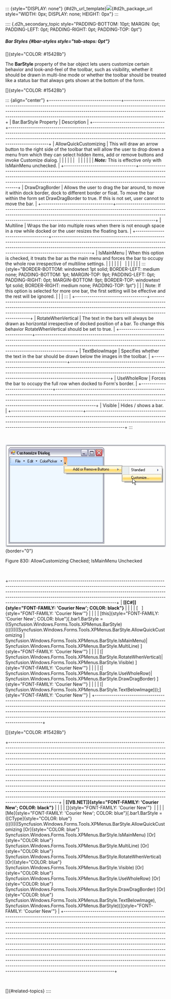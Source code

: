 ::: {style="DISPLAY: none"}
[](ms-xhelp:///?Id=d2h_url_template){#d2h_url_template}![](!package_url!){#d2h_package_url style="WIDTH: 0px; DISPLAY: none; HEIGHT: 0px"}
:::

:::: {.d2h_secondary_topic style="PADDING-BOTTOM: 10pt; MARGIN: 0pt; PADDING-LEFT: 0pt; PADDING-RIGHT: 0pt; PADDING-TOP: 0pt"}
##### Bar Styles {#bar-styles style="tab-stops: 0pt"}

[]{style="COLOR: #15428b"} 

The **BarStyle** property of the bar object lets users customize certain behavior and look-and-feel of the toolbar, such as visibility, whether it should be drawn in multi-line mode or whether the toolbar should be treated like a status bar that always gets shown at the bottom of the form.

[]{style="COLOR: #15428b"} 

::: {align="center"}
+-----------------------------------+-------------------------------------------------------------------------------------------------------------------------------------------------------------------------------------------------------------------------------------------------------------+
| Bar.BarStyle Property             | Description                                                                                                                                                                                                                                                 |
+-----------------------------------+-------------------------------------------------------------------------------------------------------------------------------------------------------------------------------------------------------------------------------------------------------------+
| AllowQuickCustomizing             | This will draw an arrow button to the right side of the toolbar that will allow the user to drop down a menu from which they can select hidden items, add or remove buttons and invoke Customize dialog.                                                    |
|                                   |                                                                                                                                                                                                                                                             |
|                                   |                                                                                                                                                                                                                                                             |
|                                   |                                                                                                                                                                                                                                                             |
|                                   | ***Note:*** This is effective only with IsMainMenu unchecked.                                                                                                                                                                                               |
+-----------------------------------+-------------------------------------------------------------------------------------------------------------------------------------------------------------------------------------------------------------------------------------------------------------+
| DrawDragBorder                    | Allows the user to drag the bar around, to move it within dock border, dock to different border or float. To move the bar within the form set DrawDragBorder to true. If this is not set, user cannot to move the bar.                                      |
+-----------------------------------+-------------------------------------------------------------------------------------------------------------------------------------------------------------------------------------------------------------------------------------------------------------+
| Multiline                         | Wraps the bar into multiple rows when there is not enough space in a row while docked or the user resizes the floating bars.                                                                                                                                |
+-----------------------------------+-------------------------------------------------------------------------------------------------------------------------------------------------------------------------------------------------------------------------------------------------------------+
| IsMainMenu                        | When this option is checked, it treats the bar as the main menu and forces the bar to occupy the whole row irrespective of multiline settings.                                                                                                              |
|                                   |                                                                                                                                                                                                                                                             |
|                                   |                                                                                                                                                                                                                                                             |
|                                   |                                                                                                                                                                                                                                                             |
|                                   | ::: {style="BORDER-BOTTOM: windowtext 1pt solid; BORDER-LEFT: medium none; PADDING-BOTTOM: 1pt; MARGIN-TOP: 9pt; PADDING-LEFT: 0pt; PADDING-RIGHT: 0pt; MARGIN-BOTTOM: 9pt; BORDER-TOP: windowtext 1pt solid; BORDER-RIGHT: medium none; PADDING-TOP: 1pt"} |
|                                   | Note: If this option is selected for more one bar, the first setting will be effective and the rest will be ignored.                                                                                                                                        |
|                                   | :::                                                                                                                                                                                                                                                         |
+-----------------------------------+-------------------------------------------------------------------------------------------------------------------------------------------------------------------------------------------------------------------------------------------------------------+
| RotateWhenVertical                | The text in the bars will always be drawn as horizontal irrespective of docked position of a bar. To change this behavior RotateWhenVertical should be set to true.                                                                                         |
+-----------------------------------+-------------------------------------------------------------------------------------------------------------------------------------------------------------------------------------------------------------------------------------------------------------+
| TextBelowImage                    | Specifies whether the text in the bar should be drawn below the images in the toolbar.                                                                                                                                                                      |
+-----------------------------------+-------------------------------------------------------------------------------------------------------------------------------------------------------------------------------------------------------------------------------------------------------------+
| UseWholeRow                       | Forces the bar to occupy the full row when docked to Form\'s border.                                                                                                                                                                                        |
+-----------------------------------+-------------------------------------------------------------------------------------------------------------------------------------------------------------------------------------------------------------------------------------------------------------+
| Visible                           | Hides / shows a bar.                                                                                                                                                                                                                                        |
+-----------------------------------+-------------------------------------------------------------------------------------------------------------------------------------------------------------------------------------------------------------------------------------------------------------+
:::

 

![](ImagesExt/image76_699.jpg){border="0"}

Figure 830: AllowCustomizing Checked; IsMainMenu Unchecked

 

+----------------------------------------------------------------------------------------------------------------------------------------------------------------------------------------------------------------------------------------------------------------------------------------------------------------------------------------------------------------------------+
| **[\[C#\]]{style="FONT-FAMILY: 'Courier New'; COLOR: black"}**                                                                                                                                                                                                                                                                                                             |
|                                                                                                                                                                                                                                                                                                                                                                            |
| [   ]{style="FONT-FAMILY: 'Courier New'"}                                                                                                                                                                                                                                                                                                                                  |
|                                                                                                                                                                                                                                                                                                                                                                            |
| [this]{style="FONT-FAMILY: 'Courier New'; COLOR: blue"}[.bar1.BarStyle = ((Syncfusion.Windows.Forms.Tools.XPMenus.BarStyle)((((((((Syncfusion.Windows.Forms.Tools.XPMenus.BarStyle.AllowQuickCustomizing \| Syncfusion.Windows.Forms.Tools.XPMenus.BarStyle.IsMainMenu)\| Syncfusion.Windows.Forms.Tools.XPMenus.BarStyle.MultiLine) ]{style="FONT-FAMILY: 'Courier New'"} |
|                                                                                                                                                                                                                                                                                                                                                                            |
| [\| Syncfusion.Windows.Forms.Tools.XPMenus.BarStyle.RotateWhenVertical)\| Syncfusion.Windows.Forms.Tools.XPMenus.BarStyle.Visible) ]{style="FONT-FAMILY: 'Courier New'"}                                                                                                                                                                                                   |
|                                                                                                                                                                                                                                                                                                                                                                            |
| [\| Syncfusion.Windows.Forms.Tools.XPMenus.BarStyle.UseWholeRow)\| Syncfusion.Windows.Forms.Tools.XPMenus.BarStyle.DrawDragBorder) ]{style="FONT-FAMILY: 'Courier New'"}                                                                                                                                                                                                   |
|                                                                                                                                                                                                                                                                                                                                                                            |
| [\| Syncfusion.Windows.Forms.Tools.XPMenus.BarStyle.TextBelowImage)));]{style="FONT-FAMILY: 'Courier New'"}                                                                                                                                                                                                                                                                |
+----------------------------------------------------------------------------------------------------------------------------------------------------------------------------------------------------------------------------------------------------------------------------------------------------------------------------------------------------------------------------+

[]{style="COLOR: #15428b"} 

+------------------------------------------------------------------------------------------------------------------------------------------------------------------------------------------------------------------------------------------------------------------------------------------------------------------------------------------------------------------------------------------------------------------------------------------------------------------------------------------------------------------------------------------------------------------------------------------------------------------------------------------------------------------------------------------------------------------------------------------------------------------------------------------------------------------------------------------------------------------------------------------------------------------+
| **[\[VB.NET\]]{style="FONT-FAMILY: 'Courier New'; COLOR: black"}**                                                                                                                                                                                                                                                                                                                                                                                                                                                                                                                                                                                                                                                                                                                                                                                                                                               |
|                                                                                                                                                                                                                                                                                                                                                                                                                                                                                                                                                                                                                                                                                                                                                                                                                                                                                                                  |
| []{style="FONT-FAMILY: 'Courier New'"}                                                                                                                                                                                                                                                                                                                                                                                                                                                                                                                                                                                                                                                                                                                                                                                                                                                                           |
|                                                                                                                                                                                                                                                                                                                                                                                                                                                                                                                                                                                                                                                                                                                                                                                                                                                                                                                  |
| [Me]{style="FONT-FAMILY: 'Courier New'; COLOR: blue"}[.bar1.BarStyle = ([CType]{style="COLOR: blue"}((((((((Syncfusion.Windows.Forms.Tools.XPMenus.BarStyle.AllowQuickCustomizing [Or]{style="COLOR: blue"} Syncfusion.Windows.Forms.Tools.XPMenus.BarStyle.IsMainMenu) [Or]{style="COLOR: blue"} Syncfusion.Windows.Forms.Tools.XPMenus.BarStyle.MultiLine) [Or]{style="COLOR: blue"} Syncfusion.Windows.Forms.Tools.XPMenus.BarStyle.RotateWhenVertical) [Or]{style="COLOR: blue"} Syncfusion.Windows.Forms.Tools.XPMenus.BarStyle.Visible) [Or]{style="COLOR: blue"} Syncfusion.Windows.Forms.Tools.XPMenus.BarStyle.UseWholeRow) [Or]{style="COLOR: blue"} Syncfusion.Windows.Forms.Tools.XPMenus.BarStyle.DrawDragBorder) [Or]{style="COLOR: blue"} Syncfusion.Windows.Forms.Tools.XPMenus.BarStyle.TextBelowImage), Syncfusion.Windows.Forms.Tools.XPMenus.BarStyle))]{style="FONT-FAMILY: 'Courier New'"} |
+------------------------------------------------------------------------------------------------------------------------------------------------------------------------------------------------------------------------------------------------------------------------------------------------------------------------------------------------------------------------------------------------------------------------------------------------------------------------------------------------------------------------------------------------------------------------------------------------------------------------------------------------------------------------------------------------------------------------------------------------------------------------------------------------------------------------------------------------------------------------------------------------------------------+

 

[]{#related-topics}
::::
